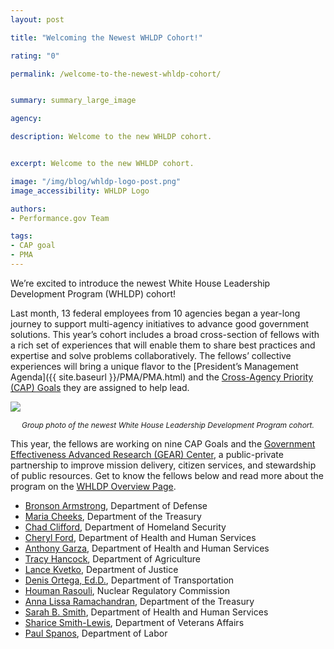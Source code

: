 ```yaml
---
layout: post

title: "Welcoming the Newest WHLDP Cohort!"

rating: "0"

permalink: /welcome-to-the-newest-whldp-cohort/


summary: summary_large_image

agency:

description: Welcome to the new WHLDP cohort.


excerpt: Welcome to the new WHLDP cohort.

image: "/img/blog/whldp-logo-post.png"
image_accessibility: WHLDP Logo

authors:
- Performance.gov Team

tags:
- CAP goal
- PMA
---
```

We’re excited to introduce the newest White House Leadership Development Program (WHLDP) cohort!

Last month, 13 federal employees from 10 agencies began a year-long journey to support multi-agency initiatives to advance good government solutions. This year’s cohort includes a broad cross-section of fellows with a rich set of experiences that will enable them to share best practices and expertise and solve problems collaboratively.
The fellows’ collective experiences will bring a unique flavor to the [President’s Management Agenda]({{ site.baseurl }}/PMA/PMA.html) and the [Cross-Agency Priority (CAP) Goals](https://www.performance.gov/CAP/overview/) they are assigned to help lead.

  <a href="{{ site.baseurl }}/img/blog/whldp_cohort_photo"><img src="{{ site.baseurl }}/img/blog/whldp_cohort_photo.jpg"></a>
  <center><i style="font-size: 12px;">Group photo of the newest  White House Leadership Development Program cohort.</i></center>

This year, the fellows are working on nine CAP Goals and the [Government Effectiveness Advanced Research (GEAR) Center](https://www.performance.gov/GEARcenter/index.html), a public-private partnership to improve mission delivery, citizen services, and stewardship of public resources. Get to know the fellows below and read more about the program on the [WHLDP Overview Page](https://www.pic.gov/whldp/).
- [Bronson Armstrong](https://www.pic.gov/whldp/robert-armstrong/), Department of Defense
- [Maria Cheeks](https://www.pic.gov/whldp/maria-cheeks/), Department of the Treasury
- [Chad Clifford](https://www.pic.gov/whldp/chad-clifford/), Department of Homeland Security
- [Cheryl Ford](https://www.pic.gov/whldp/cheryl-ford/), Department of Health and Human Services
- [Anthony Garza](https://www.pic.gov/whldp/anthony-garza/), Department of Health and Human Services
- [Tracy Hancock](https://www.pic.gov/whldp/tracy-hancock/), Department of Agriculture
- [Lance Kvetko](https://www.pic.gov/whldp/lance-kvetko/), Department of Justice
- [Denis Ortega, Ed.D.](https://www.pic.gov/whldp/dennis-ortega/), Department of Transportation
- [Houman Rasouli](https://www.pic.gov/whldp/houman-rasouli/), Nuclear Regulatory Commission
- [Anna Lissa Ramachandran](https://www.pic.gov/whldp/anna-lissa-amachandran/), Department of the Treasury
- [Sarah B. Smith](https://www.pic.gov/whldp/sarah-smith/), Department of Health and Human Services
- [Sharice Smith-Lewis](https://www.pic.gov/whldp/sharice-lewis/), Department of Veterans Affairs
- [Paul Spanos](https://www.pic.gov/whldp/paul-spanos/), Department of Labor
